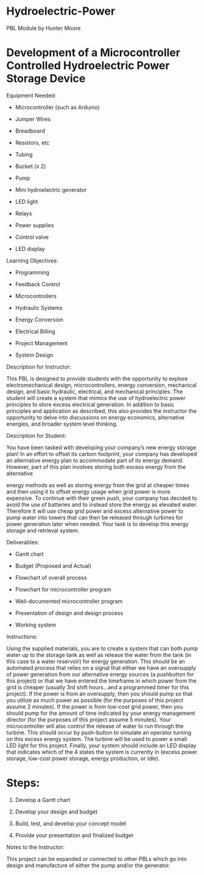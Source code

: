 # Hydroelectric-Power
PBL Module by Hunter Moore

# Development of a Microcontroller Controlled Hydroelectric Power Storage Device

Equipment Needed:

* Microcontroller (such as Arduino)

* Jumper Wires

* Breadboard

* Resistors, etc

* Tubing

* Bucket (x 2)

* Pump

* Mini hydroelectric generator

* LED light

* Relays

* Power supplies

* Control valve

* LED display

Learning Objectives:

* Programming

* Feedback Control

* Microcontrollers

* Hydraulic Systems

* Energy Conversion

* Electrical Billing

* Project Management

* System Design

Description for Instructor:

This PBL is designed to provide students with the opportunity to explore electromechanical design, microcontrollers, energy conversion, mechanical design, and basic hydraulic, electrical, and mechanical principles. The student will create a system that mimics the use of hydroelectric power principles to store excess electrical generation. In addition to basic principles and application as described, this also provides the instructor the opportunity to delve into discussions on energy economics, alternative energies, and broader system level thinking.

Description for Student:

You have been tasked with developing your company’s new energy storage plan! In an effort to offset its carbon footprint, your company has developed an alternative energy plan to accommodate part of its energy demand. However, part of this plan involves storing both excess energy from the alternative

energy methods as well as storing energy from the grid at cheaper times and then using it to offset energy usage when grid power is more expensive. To continue with their green push, your company has decided to avoid the use of batteries and to instead store the energy as elevated water. Therefore it will use cheap grid power and excess alternative power to pump water into towers that can then be released through turbines for power generation later when needed. Your task is to develop this energy storage and retrieval system.

Deliverables:

* Gantt chart

* Budget (Proposed and Actual)

* Flowchart of overall process

* Flowchart for microcontroller program

* Well-documented microcontroller program

* Presentation of design and design process

* Working system

Instructions:

Using the supplied materials, you are to create a system that can both pump water up to the storage tank as well as release the water from the tank (in this case to a water reservoir) for energy generation. This should be an automated process that relies on a signal that either we have an oversupply of power generation from our alternative energy sources (a pushbutton for this project) or that we have entered the timeframe in which power from the grid is cheaper (usually 3rd shift hours…and a programmed timer for this project). If the power is from an oversupply, then you should pump so that you utilize as much power as possible (for the purposes of this project assume 2 minutes). If the power is from low-cost grid power, then you should pump for the amount of time indicated by your energy management director (for the purposes of this project assume 5 minutes). Your microcontroller will also control the release of water to run through the turbine. This should occur by push-button to simulate an operator turning on this excess energy system. The turbine will be used to power a small LED light for this project. Finally, your system should include an LED display that indicates which of the 4 states the system is currently in (excess power storage, low-cost power storage, energy production, or idle).

# Steps:

1. Develop a Gantt chart

2. Develop your design and budget

3. Build, test, and develop your concept model

4. Provide your presentation and finalized budget

Notes to the Instructor:

This project can be expanded or connected to other PBLs which go into design and manufacture of either the pump and/or the generator.
